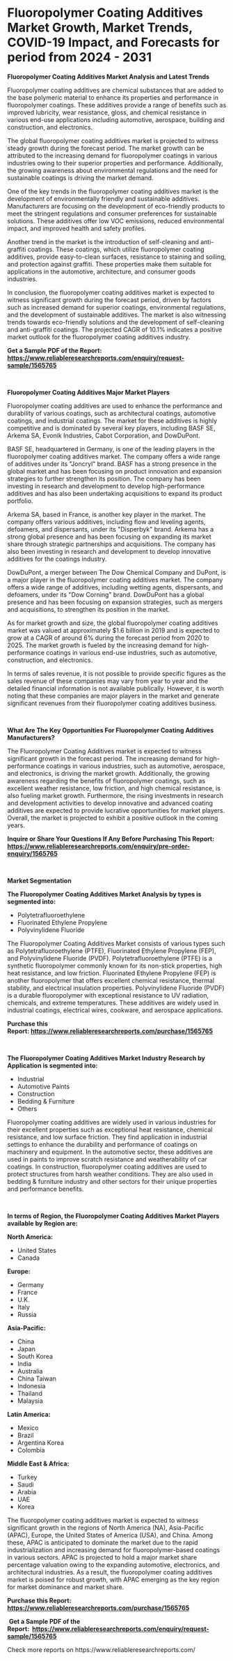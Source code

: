 <p><h1>Fluoropolymer Coating Additives Market Growth, Market Trends, COVID-19 Impact, and Forecasts for period from 2024 - 2031</h1></p><p><strong>Fluoropolymer Coating Additives Market Analysis and Latest Trends</strong></p>
<p><p>Fluoropolymer coating additives are chemical substances that are added to the base polymeric material to enhance its properties and performance in fluoropolymer coatings. These additives provide a range of benefits such as improved lubricity, wear resistance, gloss, and chemical resistance in various end-use applications including automotive, aerospace, building and construction, and electronics.</p><p>The global fluoropolymer coating additives market is projected to witness steady growth during the forecast period. The market growth can be attributed to the increasing demand for fluoropolymer coatings in various industries owing to their superior properties and performance. Additionally, the growing awareness about environmental regulations and the need for sustainable coatings is driving the market demand.</p><p>One of the key trends in the fluoropolymer coating additives market is the development of environmentally friendly and sustainable additives. Manufacturers are focusing on the development of eco-friendly products to meet the stringent regulations and consumer preferences for sustainable solutions. These additives offer low VOC emissions, reduced environmental impact, and improved health and safety profiles.</p><p>Another trend in the market is the introduction of self-cleaning and anti-graffiti coatings. These coatings, which utilize fluoropolymer coating additives, provide easy-to-clean surfaces, resistance to staining and soiling, and protection against graffiti. These properties make them suitable for applications in the automotive, architecture, and consumer goods industries.</p><p>In conclusion, the fluoropolymer coating additives market is expected to witness significant growth during the forecast period, driven by factors such as increased demand for superior coatings, environmental regulations, and the development of sustainable additives. The market is also witnessing trends towards eco-friendly solutions and the development of self-cleaning and anti-graffiti coatings. The projected CAGR of 10.1% indicates a positive market outlook for the fluoropolymer coating additives industry.</p></p>
<p><strong>Get a Sample PDF of the Report:&nbsp; <a href="https://www.reliableresearchreports.com/enquiry/request-sample/1565765">https://www.reliableresearchreports.com/enquiry/request-sample/1565765</a></strong></p>
<p>&nbsp;</p>
<p><strong>Fluoropolymer Coating Additives Major Market Players</strong></p>
<p><p>Fluoropolymer coating additives are used to enhance the performance and durability of various coatings, such as architectural coatings, automotive coatings, and industrial coatings. The market for these additives is highly competitive and is dominated by several key players, including BASF SE, Arkema SA, Evonik Industries, Cabot Corporation, and DowDuPont.</p><p>BASF SE, headquartered in Germany, is one of the leading players in the fluoropolymer coating additives market. The company offers a wide range of additives under its "Joncryl" brand. BASF has a strong presence in the global market and has been focusing on product innovation and expansion strategies to further strengthen its position. The company has been investing in research and development to develop high-performance additives and has also been undertaking acquisitions to expand its product portfolio.</p><p>Arkema SA, based in France, is another key player in the market. The company offers various additives, including flow and leveling agents, defoamers, and dispersants, under its "Disperbyk" brand. Arkema has a strong global presence and has been focusing on expanding its market share through strategic partnerships and acquisitions. The company has also been investing in research and development to develop innovative additives for the coatings industry.</p><p>DowDuPont, a merger between The Dow Chemical Company and DuPont, is a major player in the fluoropolymer coating additives market. The company offers a wide range of additives, including wetting agents, dispersants, and defoamers, under its "Dow Corning" brand. DowDuPont has a global presence and has been focusing on expansion strategies, such as mergers and acquisitions, to strengthen its position in the market.</p><p>As for market growth and size, the global fluoropolymer coating additives market was valued at approximately $1.6 billion in 2019 and is expected to grow at a CAGR of around 6% during the forecast period from 2020 to 2025. The market growth is fueled by the increasing demand for high-performance coatings in various end-use industries, such as automotive, construction, and electronics.</p><p>In terms of sales revenue, it is not possible to provide specific figures as the sales revenue of these companies may vary from year to year and the detailed financial information is not available publically. However, it is worth noting that these companies are major players in the market and generate significant revenues from their fluoropolymer coating additives business.</p></p>
<p>&nbsp;</p>
<p><strong>What Are The Key Opportunities For Fluoropolymer Coating Additives Manufacturers?</strong></p>
<p><p>The Fluoropolymer Coating Additives market is expected to witness significant growth in the forecast period. The increasing demand for high-performance coatings in various industries, such as automotive, aerospace, and electronics, is driving the market growth. Additionally, the growing awareness regarding the benefits of fluoropolymer coatings, such as excellent weather resistance, low friction, and high chemical resistance, is also fueling market growth. Furthermore, the rising investments in research and development activities to develop innovative and advanced coating additives are expected to provide lucrative opportunities for market players. Overall, the market is projected to exhibit a positive outlook in the coming years.</p></p>
<p><strong>Inquire or Share Your Questions If Any Before Purchasing This Report: <a href="https://www.reliableresearchreports.com/enquiry/pre-order-enquiry/1565765">https://www.reliableresearchreports.com/enquiry/pre-order-enquiry/1565765</a></strong></p>
<p>&nbsp;</p>
<p><strong>Market Segmentation</strong></p>
<p><strong>The Fluoropolymer Coating Additives Market Analysis by types is segmented into:</strong></p>
<p><ul><li>Polytetrafluoroethylene</li><li>Fluorinated Ethylene Propylene</li><li>Polyvinylidene Fluoride</li></ul></p>
<p><p>The Fluoropolymer Coating Additives Market consists of various types such as Polytetrafluoroethylene (PTFE), Fluorinated Ethylene Propylene (FEP), and Polyvinylidene Fluoride (PVDF). Polytetrafluoroethylene (PTFE) is a synthetic fluoropolymer commonly known for its non-stick properties, high heat resistance, and low friction. Fluorinated Ethylene Propylene (FEP) is another fluoropolymer that offers excellent chemical resistance, thermal stability, and electrical insulation properties. Polyvinylidene Fluoride (PVDF) is a durable fluoropolymer with exceptional resistance to UV radiation, chemicals, and extreme temperatures. These additives are widely used in industrial coatings, electrical wires, cookware, and aerospace applications.</p></p>
<p><strong>Purchase this Report:&nbsp;<a href="https://www.reliableresearchreports.com/purchase/1565765">https://www.reliableresearchreports.com/purchase/1565765</a></strong></p>
<p>&nbsp;</p>
<p><strong>The Fluoropolymer Coating Additives Market Industry Research by Application is segmented into:</strong></p>
<p><ul><li>Industrial</li><li>Automotive Paints</li><li>Construction</li><li>Bedding & Furniture</li><li>Others</li></ul></p>
<p><p>Fluoropolymer coating additives are widely used in various industries for their excellent properties such as exceptional heat resistance, chemical resistance, and low surface friction. They find application in industrial settings to enhance the durability and performance of coatings on machinery and equipment. In the automotive sector, these additives are used in paints to improve scratch resistance and weatherability of car coatings. In construction, fluoropolymer coating additives are used to protect structures from harsh weather conditions. They are also used in bedding & furniture industry and other sectors for their unique properties and performance benefits.</p></p>
<p>&nbsp;</p>
<p><strong>In terms of Region, the Fluoropolymer Coating Additives Market Players available by Region are:</strong></p>
<p>
    <p> <strong> North America: </strong>
        <ul>
            <li>United States</li>
            <li>Canada</li>
        </ul>
        </p> 
    <p> <strong> Europe: </strong>
        <ul>
            <li>Germany</li>
            <li>France</li>
            <li>U.K.</li>
            <li>Italy</li>
            <li>Russia</li>
        </ul>
        </p> 
    <p> <strong> Asia-Pacific: </strong>
        <ul>
            <li>China</li>
            <li>Japan</li>
            <li>South Korea</li>
            <li>India</li>
            <li>Australia</li>
            <li>China Taiwan</li>
            <li>Indonesia</li>
            <li>Thailand</li>
            <li>Malaysia</li>
        </ul>
        </p> 
    <p> <strong> Latin America: </strong>
        <ul>
            <li>Mexico</li>
            <li>Brazil</li>
            <li>Argentina Korea</li>
            <li>Colombia</li>
        </ul>
        </p> 
    <p> <strong> Middle East & Africa: </strong>
        <ul>
            <li>Turkey</li>
            <li>Saudi</li>
            <li>Arabia</li>
            <li>UAE</li>
            <li>Korea</li>
        </ul>
    </p>
    </p>
<p><p>The fluoropolymer coating additives market is expected to witness significant growth in the regions of North America (NA), Asia-Pacific (APAC), Europe, the United States of America (USA), and China. Among these, APAC is anticipated to dominate the market due to the rapid industrialization and increasing demand for fluoropolymer-based coatings in various sectors. APAC is projected to hold a major market share percentage valuation owing to the expanding automotive, electronics, and architectural industries. As a result, the fluoropolymer coating additives market is poised for robust growth, with APAC emerging as the key region for market dominance and market share.</p></p>
<p><strong>Purchase this Report: <a href="https://www.reliableresearchreports.com/purchase/1565765">https://www.reliableresearchreports.com/purchase/1565765</a></strong></p>
<p>&nbsp;<strong>Get a Sample PDF of the Report:&nbsp;&nbsp;<a href="https://www.reliableresearchreports.com/enquiry/request-sample/1565765">https://www.reliableresearchreports.com/enquiry/request-sample/1565765</a></strong></p>
<p><strong></strong></p>
<p>Check more reports on https://www.reliableresearchreports.com/</p>